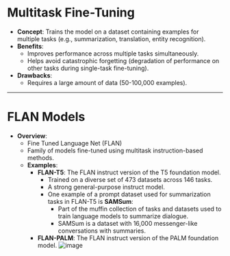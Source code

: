 # Multitask Fine-Tuning

- **Concept**: Trains the model on a dataset containing examples for multiple tasks (e.g., summarization, translation, entity recognition).
- **Benefits**:
  - Improves performance across multiple tasks simultaneously.
  - Helps avoid catastrophic forgetting (degradation of performance on other tasks during single-task fine-tuning).
- **Drawbacks**:
  - Requires a large amount of data (50-100,000 examples).

---

# FLAN Models

- **Overview**:
  - Fine Tuned Language Net (FLAN)
  - Family of models fine-tuned using multitask instruction-based methods.
  - **Examples**:
    - **FLAN-T5**: The FLAN instruct version of the T5 foundation model.
      - Trained on a diverse set of 473 datasets across 146 tasks.
      - A strong general-purpose instruct model.
      - One example of a prompt dataset used for summarization tasks in FLAN-T5 is **SAMSum**:
        - Part of the muffin collection of tasks and datasets used to train language models to summarize dialogue.
        - SAMSum is a dataset with 16,000 messenger-like conversations with summaries.
    - **FLAN-PALM**: The FLAN instruct version of the PALM foundation model.
![image](https://github.com/user-attachments/assets/c3ce73c2-6927-4595-a5dc-146ced85fefd)
